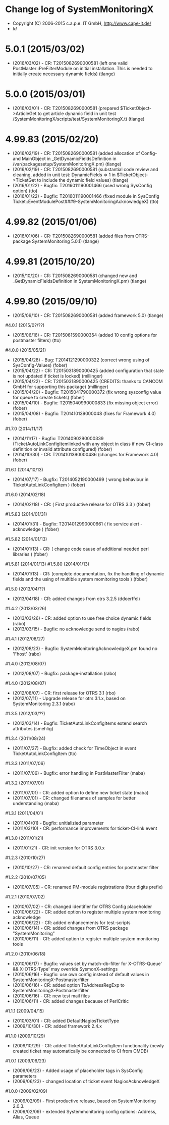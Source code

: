 # Change log of SystemMonitoringX
* Copyright (C) 2006-2015 c.a.p.e. IT GmbH, http://www.cape-it.de/
* $Id$

# 5.0.1 (2015/03/02)
* (2016/03/02) - CR: T2015082690000581 (left one valid PostMaster::PreFilterModule on initial installation. This is needed to initially create necessary dynamic fields) (tlange)

# 5.0.0 (2015/03/01)
* (2016/03/01) - CR: T2015082690000581 (prepared $TicketObject->ArticleGet to get article dynamic field in unit test /SystemMonitoringX/scripts/test/SystemMonitoringX.t) (tlange)

# 4.99.83 (2015/02/20)
* (2016/02/19) - CR: T2015082690000581 (added allocation of Config- and MainObject in _GetDynamicFieldsDefinition in /var/packagesetup/SystemMonitoringX.pm) (tlange)
* (2016/02/19) - CR: T2015082690000581 (substantial code review and cleaning, added in unit test: DynamicFields => 1 in $TicketObject->TicketGet to include the dynamic field values) (tlange)
* (2016/01/22) - Bugfix: T2016011190001466 (used wrong SysConfig option) (tto)
* (2016/01/22) - Bugfix: T2016011190001466 (fixed module in SysConfig Ticket::EventModulePost###9-SystemMonitoringAcknowledgeX) (tto)

# 4.99.82 (2015/01/06)
* (2016/01/06) - CR: T2015082690000581 (added files from OTRS-package SystemMonitoring 5.0.1) (tlange)

# 4.99.81 (2015/10/20)
* (2015/10/20) - CR: T2015082690000581 (changed new and _GetDynamicFieldsDefinition in SystemMonitoringX.pm) (tlange)

# 4.99.80 (2015/09/10)
* (2015/09/10) - CR: T2015082690000581 (added framework 5.0) (tlange)

#4.0.1 (2015/0?/??)
 * (2015/06/16) - CR: T2015061590000354 (added 10 config options for postmaster filters) (tto)

#4.0.0 (2015/05/21)
 * (2015/04/28) - Bug: T2014121290000322 (correct wrong using of SysConfig-Values) (fober)
 * (2015/04/22) - CR: T2015031890000425 (added configuration that state is not updated if ticket is locked) (millinger)
 * (2015/04/22) - CR: T2015031890000425 (CREDITS: thanks to CANCOM GmbH for supporting this package) (millinger)
 * (2015/04/20) - Bugfix: T2015041790000372 (fix wrong sysconfig value for queue to create tickets) (fober)
 * (2015/04/10) - Bugfix: T2015040990000833 (fix missing object error) (fober)
 * (2015/04/08) - Bugfix: T201410139000048 (fixes for Framework 4.0) (fober)

#1.7.0 (2014/11/17)
 * (2014/11/17) - Bugfix: T2014090290000339 (TicketAutoLinkConfigItemlinked with any object in class if new CI-class definition or invalid attribute configured) (fober)
 * (2014/10/30) - CR: T2014101390000486 (changes for Framework 4.0) (fober) 

#1.6.1 (2014/10/13)
 * (2014/07/17) - Bugfix: T2014052190000499 ( wrong behaviour in TicketAutoLinkConfigItem ) (fober)

#1.6.0 (2014/02/18)
 * (2014/02/18) - CR: ( First productive release for OTRS 3.3 ) (fober)

#1.5.83 (2014/01/31)
 * (2014/01/31) - Bugfix: T2014012990000661 ( fix service alert - acknowledge ) (fober)

#1.5.82 (2014/01/13)
 * (2014/01/13) - CR: ( change code cause of additional needed perl libraries ) (fober)

#1.5.81 (2014/01/13)
#1.5.80 (2014/01/13)
 * (2014/01/13) - CR: (complete documentation, fix the handling of dynamic fields and the using of multible system momitoring tools ) (fober)

#1.5.0 (2013/04/??)
 * (2013/04/18) - CR: added changes from otrs 3.2.5 (ddoerffel)

#1.4.2 (2013/03/26)
 * (2013/03/26) - CR: added option to use free choice dynamic fields (rabo)
 * (2013/03/15) - Bugfix: no acknowledge send to nagios (rabo)

#1.4.1 (2012/08/27)
 * (2012/08/23) - Bugfix: SystemMonitoringAcknowledgeX.pm found no 'Fhost' (rabo)

#1.4.0 (2012/08/07)
 * (2012/08/07) - Bugfix: package-installation (rabo)

#1.4.0 (2012/08/07)
 * (2012/08/07) - CR: first release for OTRS 3.1 (rbo)
 * (2012/07/11) - Upgrade release for otrs 3.1.x, based on SystemMonitoring 2.3.1 (rabo)

#1.3.5 (2012/03/??)
 * (2012/03/14) - Bugfix:  TicketAutoLinkConfigItems extend search attributes (smehlig)

#1.3.4 (2011/08/24)
 * (2011/07/27) - Bugfix: added check for TimeObject in event TicketAutoLinkConfigItem (tto)

#1.3.3 (2011/07/06)
 * (2011/07/06) - Bugfix: error handling in PostMasterFilter (maba)

#1.3.2 (2011/07/01)
 * (2011/07/01) - CR: added option to define new ticket state (maba)
 * (2011/07/01) - CR: changed filenames of samples for better understanding (maba)

#1.3.1 (2011/04/01)
 * (2011/04/01) - Bugfix: unitializied parameter 
 * (2011/03/10) - CR: performance improvements for ticket-CI-link event 

#1.3.0 (2011/01/21)
 * (2011/01/21) - CR: init version for OTRS 3.0.x  

#1.2.3 (2010/10/27)
 * (2010/10/27) - CR: renamed default config entries for postmaster filter  

#1.2.2 (2010/07/05)
 * (2010/07/05) - CR: renamed PM-module registrations (four digits prefix)

#1.2.1 (2010/07/02)
 * (2010/07/02) - CR: changed identifier for OTRS Config placeholder
 * (2010/06/22) - CR: added option to register multiple system monitoring acknowledge
 * (2010/06/22) - CR: added enhancements for test-scripts
 * (2010/06/14) - CR: added changes from OTRS package "SystemMonitoring"
 * (2010/06/11) - CR: added option to register multiple system monitoring tools

#1.2.0 (2010/06/18)
 * (2010/06/17) - Bugfix: values set by match-db-filter for X-OTRS-Queue' && X-OTRS-Type' may override SysmonX-settings
 * (2010/06/16) - Bugfix: use own config instead of default values in SystemMonitoringX-Postmasterfilter
 * (2010/06/16) - CR: added option ToAddressRegExp to SystemMonitoringX-Postmasterfilter
 * (2010/06/16) - CR: new test mail files
 * (2010/06/11) - CR: added changes because of PerlCritic

#1.1.1 (2009/04/15)
 * (2010/03/01) - CR: added DefaultNagiosTicketType
 * (2009/10/30) - CR: added framework 2.4.x 

#1.1.0 (2009/10/29)
 * (2009/10/29) - CR: added TicketAutoLinkConfigItem functionality (newly created ticket may automatically be connected to CI from CMDB)

#1.0.1 (2009/06/23)
 * (2009/06/23) - Added usage of placeholder tags in SysConfig parameters
 * (2009/06/23) - changed location of ticket event NagiosAcknowledgeX

#1.0.0 (2009/02/09)
 * (2009/02/09) - First productive release, based on SystemMonitoring 2.0.3.
 * (2009/02/09) - extended Systemmonitoring config options: Address, Alias, Queue  
